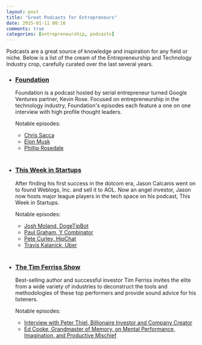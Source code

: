 ```yaml
---
layout: post
title: "Great Podcasts for Entrepreneurs"
date: 2015-01-11 00:16
comments: true
categories: [entrepreneurship, podcasts] 
---
```


Podcasts are a great source of knowledge and inspiration for any field or niche.  Below is a list of the cream of the Entrepreneurship and Technology Industry crop, carefully curated over the last several years.

* ### [Foundation](http://foundation.bz/)
  Foundation is a podcast hosted by serial entrepreneur turned Google Ventures partner, Kevin Rose. Focused on entrepreneurship in the technology industry, Foundation's episodes each feature a one on one interview with high profile thought leaders. 
  
  Notable episodes:
    * [Chris Sacca](http://foundation.bz/7/)
    * [Elon Musk](http://foundation.bz/20/)
    * [Phillip Rosedale](http://foundation.bz/3/)   
&nbsp;
      
* ### [This Week in Startups](http://thisweekinstartups.com/)
  After finding his first success in the dotcom era, Jason Calcanis went on to found Weblogs, Inc. and sell it to AOL. Now an angel investor, Jason now hosts major league players in the tech space on his podcast, This Week in Startups.
  
  Notable episodes:
    * [Josh Moland, DogeTipBot](http://thisweekinstartups.com/dogetipbot/)
    * [Paul Graham, Y Combinator](http://thisweekinstartups.com/y-combinators-paul-graham-sits-jason-launch-festival-2014/)
    * [Pete Curley, HipChat](http://thisweekinstartups.com/hipchat-reinvented-im/)
    * [Travis Kalanick, Uber](http://thisweekinstartups.com/ubers-travis-kalanick-announces-end-surge-notifications/)  
&nbsp;

* ### [The Tim Ferriss Show](https://itunes.apple.com/us/podcast/the-tim-ferriss-show/id863897795?mt=2)
  Best-selling author and successful investor Tim Ferriss invites the elite from a wide variety of industries to deconstruct the tools and methodologies of these top performers and provide sound advice for his listeners.
  
  Notable episodes:
    * [Interview with Peter Thiel, Billionaire Investor and Company Creator](http://fourhourworkweek.com/2014/09/09/peter-thiel/)
    * [Ed Cooke, Grandmaster of Memory, on Mental Performance, Imagination, and Productive Mischief](http://fourhourworkweek.com/2014/12/30/ed-cooke/)
